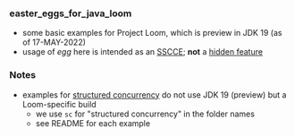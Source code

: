 
### easter_eggs_for_java_loom

- some basic examples for Project Loom, which is preview in JDK 19 (as of 17-MAY-2022) 
- usage of *egg* here is intended as an [SSCCE](http://sscce.org/); **not** a [hidden feature](https://en.wikipedia.org/wiki/Easter_egg_(media))

### Notes

* examples for [structured concurrency](https://openjdk.java.net/jeps/428) do not use JDK 19 (preview) but a Loom-specific build
    - we use `sc` for "structured concurrency" in the folder names
    - see README for each example
